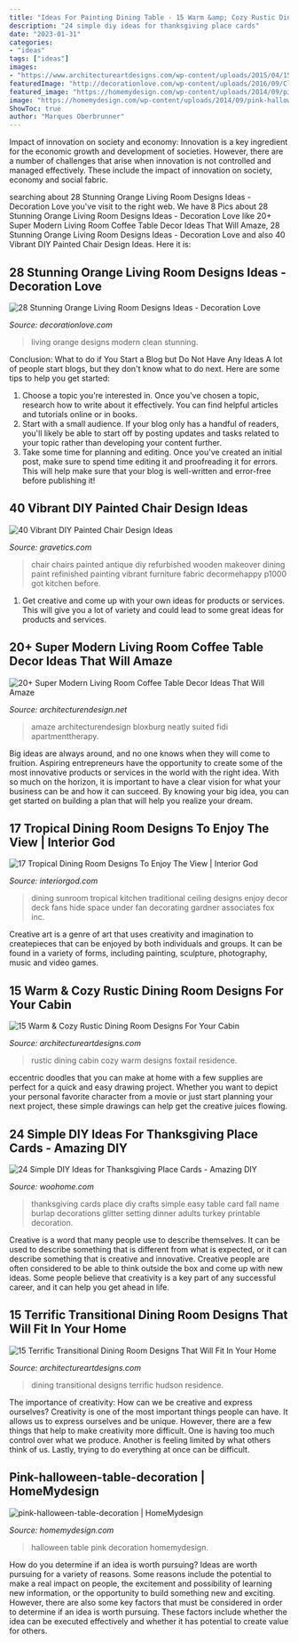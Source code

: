 ```yaml
---
title: "Ideas For Painting Dining Table - 15 Warm &amp; Cozy Rustic Dining Room Designs For Your Cabin"
description: "24 simple diy ideas for thanksgiving place cards"
date: "2023-01-31"
categories:
- "ideas"
tags: ["ideas"]
images:
- "https://www.architectureartdesigns.com/wp-content/uploads/2015/04/15-Terrific-Transitional-Dining-Room-Designs-That-Will-Fit-In-Your-Home-3-630x930.jpg"
featuredImage: "http://decorationlove.com/wp-content/uploads/2016/09/Clean-Modern-Living-Room-1.jpg"
featured_image: "https://homemydesign.com/wp-content/uploads/2014/09/pink-halloween-table-decoration.jpg"
image: "https://homemydesign.com/wp-content/uploads/2014/09/pink-halloween-table-decoration.jpg"
ShowToc: true
author: "Marques Oberbrunner"
---
```



Impact of innovation on society and economy:
Innovation is a key ingredient for the economic growth and development of societies. However, there are a number of challenges that arise when innovation is not controlled and managed effectively. These include the impact of innovation on society, economy and social fabric.

	

		
searching about 28 Stunning Orange Living Room Designs Ideas - Decoration Love you've visit to the right web. We have 8 Pics about 28 Stunning Orange Living Room Designs Ideas - Decoration Love like 20+ Super Modern Living Room Coffee Table Decor Ideas That Will Amaze, 28 Stunning Orange Living Room Designs Ideas - Decoration Love and also 40 Vibrant DIY Painted Chair Design Ideas. Here it is:
		
    
## 28 Stunning Orange Living Room Designs Ideas - Decoration Love

<img loading=lazy src="http://decorationlove.com/wp-content/uploads/2016/09/Clean-Modern-Living-Room-1.jpg" onerror="this.onerror=null;this.src='https://tse1.mm.bing.net/th?id=OIP.6t3abls7fMIFR-Vz77JaGQHaJ3&amp;pid=15.1';" alt="28 Stunning Orange Living Room Designs Ideas - Decoration Love">

_Source: decorationlove.com_

>living orange designs modern clean stunning. 

	

Conclusion: What to do if You Start a Blog but Do Not Have Any Ideas
A lot of people start blogs, but they don't know what to do next. Here are some tips to help you get started: 
1) Choose a topic you're interested in. Once you've chosen a topic, research how to write about it effectively. You can find helpful articles and tutorials online or in books.
2) Start with a small audience. If your blog only has a handful of readers, you'll likely be able to start off by posting updates and tasks related to your topic rather than developing your content further. 
3) Take some time for planning and editing. Once you've created an initial post, make sure to spend time editing it and proofreading it for errors. This will help make sure that your blog is well-written and error-free before publishing it!

    
## 40 Vibrant DIY Painted Chair Design Ideas

<img loading=lazy src="https://www.gravetics.com/wp-content/uploads/2017/08/antique-chair.jpg" onerror="this.onerror=null;this.src='https://tse2.mm.bing.net/th?id=OIP.kbwF7QJYMqQxUS2c2jpkCwHaJ4&amp;pid=15.1';" alt="40 Vibrant DIY Painted Chair Design Ideas">

_Source: gravetics.com_

>chair chairs painted antique diy refurbished wooden makeover dining paint refinished painting vibrant furniture fabric decormehappy p1000 got kitchen before. 

	

1. Get creative and come up with your own ideas for products or services. This will give you a lot of variety and could lead to some great ideas for products and services.

    
## 20+ Super Modern Living Room Coffee Table Decor Ideas That Will Amaze

<img loading=lazy src="https://cdn.architecturendesign.net/wp-content/uploads/2015/11/AD-16-simple-cozy-living-room-decor.jpg" onerror="this.onerror=null;this.src='https://tse1.mm.bing.net/th?id=OIP.NZ5qv21eIchntgDM6PaTZgHaLG&amp;pid=15.1';" alt="20+ Super Modern Living Room Coffee Table Decor Ideas That Will Amaze">

_Source: architecturendesign.net_

>amaze architecturendesign bloxburg neatly suited fidi apartmenttherapy. 

	

Big ideas are always around, and no one knows when they will come to fruition. Aspiring entrepreneurs have the opportunity to create some of the most innovative products or services in the world with the right idea. With so much on the horizon, it is important to have a clear vision for what your business can be and how it can succeed. By knowing your big idea, you can get started on building a plan that will help you realize your dream.

    
## 17 Tropical Dining Room Designs To Enjoy The View | Interior God

<img loading=lazy src="http://interiorgod.com/wp-content/uploads/2016/04/Tropical-Ceiling-Fans-Dining-Room.jpg" onerror="this.onerror=null;this.src='https://tse1.mm.bing.net/th?id=OIP.M_BN53qagJ5-JqOQBs2U_QHaJ4&amp;pid=15.1';" alt="17 Tropical Dining Room Designs To Enjoy The View | Interior God">

_Source: interiorgod.com_

>dining sunroom tropical kitchen traditional ceiling designs enjoy decor deck fans hide space under fan decorating gardner associates fox inc. 

	

Creative art is a genre of art that uses creativity and imagination to createpieces that can be enjoyed by both individuals and groups. It can be found in a variety of forms, including painting, sculpture, photography, music and video games.

    
## 15 Warm &amp; Cozy Rustic Dining Room Designs For Your Cabin

<img loading=lazy src="https://www.architectureartdesigns.com/wp-content/uploads/2014/10/15-Warm-Cozy-Rustic-Dining-Room-Designs-For-Your-Cabin-6-630x945.jpg" onerror="this.onerror=null;this.src='https://tse3.mm.bing.net/th?id=OIP.ivhpYcWDWTOvLLe6xG1IzgHaLH&amp;pid=15.1';" alt="15 Warm &amp; Cozy Rustic Dining Room Designs For Your Cabin">

_Source: architectureartdesigns.com_

>rustic dining cabin cozy warm designs foxtail residence. 

	

eccentric doodles that you can make at home with a few supplies are perfect for a quick and easy drawing project. Whether you want to depict your personal favorite character from a movie or just start planning your next project, these simple drawings can help get the creative juices flowing.

    
## 24 Simple DIY Ideas For Thanksgiving Place Cards - Amazing DIY

<img loading=lazy src="http://www.woohome.com/wp-content/uploads/2013/11/DIY-Thanksgiving-Place-Cards-13-2.jpg" onerror="this.onerror=null;this.src='https://tse3.mm.bing.net/th?id=OIP.5d7uEQDX_4VQOaNgG_YOkgHaLH&amp;pid=15.1';" alt="24 Simple DIY Ideas for Thanksgiving Place Cards - Amazing DIY">

_Source: woohome.com_

>thanksgiving cards place diy crafts simple easy table card fall name burlap decorations glitter setting dinner adults turkey printable decoration. 

	

Creative is a word that many people use to describe themselves. It can be used to describe something that is different from what is expected, or it can describe something that is creative and innovative. Creative people are often considered to be able to think outside the box and come up with new ideas. Some people believe that creativity is a key part of any successful career, and it can help you get ahead in life.

    
## 15 Terrific Transitional Dining Room Designs That Will Fit In Your Home

<img loading=lazy src="https://www.architectureartdesigns.com/wp-content/uploads/2015/04/15-Terrific-Transitional-Dining-Room-Designs-That-Will-Fit-In-Your-Home-3-630x930.jpg" onerror="this.onerror=null;this.src='https://tse1.mm.bing.net/th?id=OIP.1fGknoV9mexsP2vP7mJGZwHaK7&amp;pid=15.1';" alt="15 Terrific Transitional Dining Room Designs That Will Fit In Your Home">

_Source: architectureartdesigns.com_

>dining transitional designs terrific hudson residence. 

	

The importance of creativity: How can we be creative and express ourselves?
Creativity is one of the most important things people can have. It allows us to express ourselves and be unique. However, there are a few things that help to make creativity more difficult. One is having too much control over what we produce. Another is feeling limited by what others think of us. Lastly, trying to do everything at once can be difficult.

    
## Pink-halloween-table-decoration | HomeMydesign

<img loading=lazy src="https://homemydesign.com/wp-content/uploads/2014/09/pink-halloween-table-decoration.jpg" onerror="this.onerror=null;this.src='https://tse1.mm.bing.net/th?id=OIP.SY18StK4O_4xomBvnvwmowHaLH&amp;pid=15.1';" alt="pink-halloween-table-decoration | HomeMydesign">

_Source: homemydesign.com_

>halloween table pink decoration homemydesign. 

	

How do you determine if an idea is worth pursuing?
Ideas are worth pursuing for a variety of reasons. Some reasons include the potential to make a real impact on people, the excitement and possibility of learning new information, or the opportunity to build something new and exciting. However, there are also some key factors that must be considered in order to determine if an idea is worth pursuing. These factors include whether the idea can be executed effectively and whether it has potential to create value for others.

